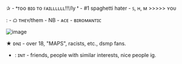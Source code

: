 ✰ - ❛ᴛᴏᴏ ʙɪɢ ᴛᴏ ꜰᴀɪʟʟʟʟʟʟ!!!/ly ❜  -  #1 spaghetti hater  -  ꜱ, ʜ, ᴍ >>>>> ʏᴏᴜ

   : - ᜊ ᴛʜᴇʏ/them - NB - ᴀᴄᴇ - ʙɪʀᴏᴍᴀɴᴛɪᴄ

![image](https://github.com/user-attachments/assets/11c1c5f5-1aef-4563-97cc-d7c4b5a94fea)

★ ᴅɴɪ - over 18, "MAPS", racists, etc., dsmp fans.

- : ɪɴᴛ - friends, people with similar interests, nice people ig.




<!--
**Epicsquiddo/Epicsquiddo** is a ✨ _special_ ✨ repository because its `README.md` (this file) appears on your GitHub profile.

Here are some ideas to get you started:

- 🔭 I’m currently working on ...
- 🌱 I’m currently learning ...
- 👯 I’m looking to collaborate on ...
- 🤔 I’m looking for help with ...
- 💬 Ask me about ...
- 📫 How to reach me: ...
- 😄 Pronouns: ...
- ⚡ Fun fact: ...
-->

